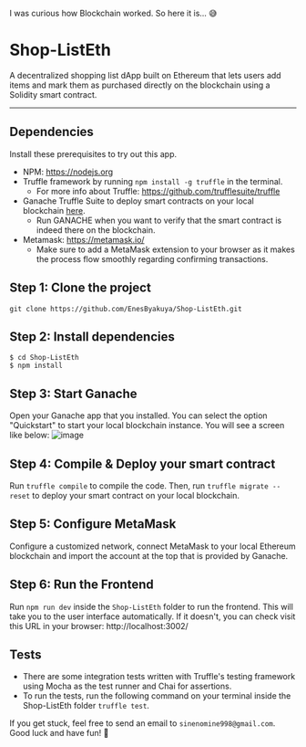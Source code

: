 I was curious how Blockchain worked. So here it is... 😅

# Shop-ListEth
A decentralized shopping list dApp built on Ethereum that lets users add items and mark them as purchased directly on the blockchain using a Solidity smart contract.

---

## Dependencies
Install these prerequisites to try out this app.
- NPM: https://nodejs.org
- Truffle framework by running `npm install -g truffle` in the terminal.
  - For more info about Truffle: https://github.com/trufflesuite/truffle
- Ganache Truffle Suite to deploy smart contracts on your local blockchain [here](https://archive.trufflesuite.com/ganache/).
  - Run GANACHE when you want to verify that the smart contract is indeed there on the blockchain.
- Metamask: https://metamask.io/
  - Make sure to add a MetaMask extension to your browser as it makes the process flow smoothly regarding confirming transactions.

## Step 1: Clone the project
`git clone https://github.com/EnesByakuya/Shop-ListEth.git`

## Step 2: Install dependencies
```
$ cd Shop-ListEth
$ npm install
```

## Step 3: Start Ganache
Open your Ganache app that you installed. You can select the option "Quickstart" to start your local blockchain instance. You will see a screen like below:
![image](https://github.com/user-attachments/assets/c457fc06-5050-40d3-9325-f5e875b17b85)

## Step 4: Compile & Deploy your smart contract
Run `truffle compile` to compile the code. Then, run `truffle migrate --reset` to deploy your smart contract on your local blockchain.

## Step 5: Configure MetaMask
Configure a customized network, connect MetaMask to your local Ethereum blockchain and import the account at the top that is provided by Ganache.

## Step 6: Run the Frontend
Run `npm run dev` inside the `Shop-ListEth` folder to run the frontend. This will take you to the user interface automatically. If it doesn't, you can check visit this URL in your browser: http://localhost:3002/

## Tests
- There are some integration tests written with Truffle's testing framework using Mocha as the test runner and Chai for assertions. 
- To run the tests, run the following command on your terminal inside the Shop-ListEth folder `truffle test`.

If you get stuck, feel free to send an email to `sinenomine998@gmail.com`. Good luck and have fun! 🙂

